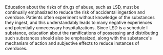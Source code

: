 Education about the risks of drugs of abuse, such as LSD, must be continually emphasized to reduce the risk of accidental ingestion and overdose. Patients often experiment without knowledge of the substances they ingest, and this understandably leads to many negative experiences and potentially unnecessary hospitalizations. Since LSD is a schedule I substance, education about the ramifications of possessing and distributing such substances should also be emphasized, along with the substance's mechanism of action and subjective effects to reduce instances of overdoses.